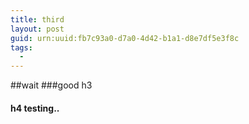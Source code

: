 ```yaml
---
title: third
layout: post
guid: urn:uuid:fb7c93a0-d7a0-4d42-b1a1-d8e7df5e3f8c
tags:
  - 
---
```




##wait
###good h3
#### h4 testing..